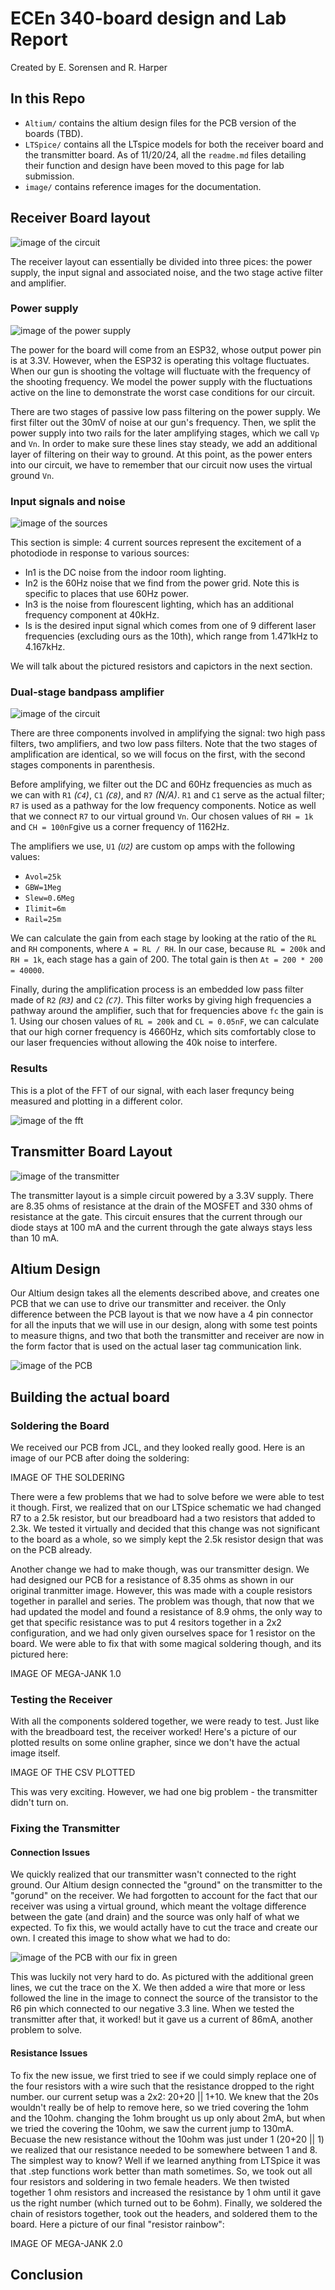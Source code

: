 # ECEn 340-board design and Lab Report

Created by E. Sorensen and R. Harper

## In this Repo

- `Altium/` contains the altium design files for the PCB version of the boards (TBD).
- `LTSpice/` contains all the LTspice models for both the receiver board and the transmitter board. As of 11/20/24, all the `readme.md` files detailing their function and design have been moved to this page for lab submission.
- `image/` contains reference images for the documentation.

## Receiver Board layout

![image of the circuit](image/circuit.png)

The receiver layout can essentially be divided into three pices: the power supply, the input signal and associated noise, and the two stage active filter and amplifier.

### Power supply

![image of the power supply](image/powersupply.png)

The power for the board will come from an ESP32, whose output power pin is at 3.3V.  However, when the ESP32 is operating this voltage fluctuates. When our gun is shooting the voltage will fluctuate with the frequency of the shooting frequency. We model the power supply with the fluctuations active on the line to demonstrate the worst case conditions for our circuit.

There are two stages of passive low pass filtering on the power supply. We first filter out the 30mV of noise at our gun's frequency. Then, we split the power supply into two rails for the later amplifying stages, which we call `Vp` and `Vn`. In order to make sure these lines stay steady, we add an additional layer of filtering on their way to ground. At this point, as the power enters into our circuit, we have to remember that our circuit now uses the virtual ground `Vn`.

### Input signals and noise

![image of the sources](image/inputs.png)

This section is simple: 4 current sources represent the excitement of a photodiode in response to various sources:

- In1 is the DC noise from the indoor room lighting.
- In2 is the 60Hz noise that we find from the power grid. Note this is specific to places that use 60Hz power.
- In3 is the noise from flourescent lighting, which has an additional frequency component at 40kHz.
- Is is the desired input signal which comes from one of 9 different laser frequencies (excluding ours as the 10th), which range from 1.471kHz to 4.167kHz.

We will talk about the pictured resistors and capictors in the next section.

### Dual-stage bandpass amplifier

![image of the circuit](image/amplifier.png)

There are three components involved in amplifying the signal: two high pass filters, two amplifiers, and two low pass filters. Note that the two stages of amplification are identical, so we will focus on the first, with the second stages components in parenthesis.

Before amplifying, we filter out the DC and 60Hz frequencies as much as we can with `R1` _(`C4`)_, `C1` _(`C8`)_, and `R7` _(N/A)_. `R1` and `C1` serve as the actual filter; `R7` is used as a pathway for the low frequency components. Notice as well that we connect `R7` to our virtual ground `Vn`. Our chosen values of `RH = 1k` and `CH = 100nF`give us a corner frequency of 1162Hz.

The amplifiers we use, `U1` _(`U2`)_ are custom op amps with the following values:

- `Avol=25k`
- `GBW=1Meg`
- `Slew=0.6Meg`
- `Ilimit=6m`
- `Rail=25m`

We can calculate the gain from each stage by looking at the ratio of the `RL` and `RH` components, where `A = RL / RH`. In our case, because `RL = 200k` and `RH = 1k`, each stage has a gain of 200. The total gain is then `At = 200 * 200 = 40000`.

Finally, during the amplification process is an embedded low pass filter made of `R2` _(`R3`)_ and `C2` _(`C7`)_. This filter works by giving high frequencies a pathway around the amplifier, such that for frequencies above `fc` the gain is 1. Using our chosen values of `RL = 200k` and `CL = 0.05nF`, we can calculate that our high corner frequency is 4660Hz, which sits comfortably close to our laser frequencies without allowing the 40k noise to interfere.

### Results

This is a plot of the FFT of our signal, with each laser frequncy being measured and plotting in a different color.

![image of the fft](image/fft.png)

## Transmitter Board Layout

![image of the transmitter](image/transmitter.png)

The transmitter layout is a simple circuit powered by a 3.3V supply. There are 8.35 ohms of resistance at the drain of the MOSFET and 330 ohms of resistance at the gate. This circuit ensures that the current through our diode stays at 100 mA and the current through the gate always stays less than 10 mA.

## Altium Design

Our Altium design takes all the elements described above, and creates one PCB that we can use to drive our transmitter and receiver. the Only difference between the PCB layout is that we now have a 4 pin connector for all the inputs that we will use in our design, along with some test points to measure thigns, and two that both the transmitter and receiver are now in the form factor that is used on the actual laser tag communication link.

![image of the PCB](image/Altium.png)

## Building the actual board

### Soldering the Board

We received our PCB from JCL, and they looked really good. Here is an image of our PCB after doing the soldering:

IMAGE OF THE SOLDERING

There were a few problems that we had to solve before we were able to test it though. First, we realized that on our LTSpice schematic we had changed R7 to a 2.5k resistor, but our breadboard had a two resistors that added to 2.3k. We tested it virtually and decided that this change was not significant to the board as a whole, so we simply kept the 2.5k resistor design that was on the PCB already.

Another change we had to make though, was our transmitter design. We had designed our PCB for a resistance of 8.35 ohms as shown in our original tranmitter image. However, this was made with a couple resistors together in parallel and series. The problem was though, that now that we had updated the model and found a resistance of 8.9 ohms, the only way to get that specific resistance was to put 4 resitors together in a 2x2 configuration, and we had only given ourselves space for 1 resistor on the board. We were able to fix that with some magical soldering though, and its pictured here:

IMAGE OF MEGA-JANK 1.0

### Testing the Receiver

With all the components soldered together, we were ready to test. Just like with the breadboard test, the receiver worked! Here's a picture of our plotted results on some online grapher, since we don't have the actual image itself.

IMAGE OF THE CSV PLOTTED

 This was very exciting. However, we had one big problem - the transmitter didn't turn on.

### Fixing the Transmitter

#### Connection Issues

We quickly realized that our transmitter wasn't connected to the right ground. Our Altium design connected the "ground" on the transmitter to the "gorund" on the receiver. We had forgotten to account for the fact that our receiver was using a virtual ground, which meant the voltage difference between the gate (and drain) and the source was only half of what we expected. To fix this, we would actally have to cut the trace and create our own. I created this image to show what we had to do:

![image of the PCB with our fix in green](image/Altium_fix.png)

This was luckily not very hard to do. As pictured with the additional green lines, we cut the trace on the X. We then added a wire that more or less followed the line in the image to connect the source of the transistor to the R6 pin which connected to our negative 3.3 line. When we tested the transmitter after that, it worked! but it gave us a current of 86mA, another problem to solve.

#### Resistance Issues

To fix the new issue, we first tried to see if we could simply replace one of the four resistors with a wire such that the resistance dropped to the right number. our current setup was a 2x2: 20+20 || 1+10. We knew that the 20s wouldn't really be of help to remove here, so we tried covering the 1ohm and the 10ohm. changing the 1ohm brought us up only about 2mA, but when we tried the covering the 10ohm, we saw the current jump to 130mA. Becuase the new resistance without the 10ohm was just under 1 (20+20 || 1) we realized that our resistance needed to be somewhere between 1 and 8. The simplest way to know? Well if we learned anything from LTSpice it was that .step functions work better than math sometimes. So, we took out all four resistors and soldering in two female headers. We then twisted together 1 ohm resistors and increased the resistance by 1 ohm until it gave us the right number (which turned out to be 6ohm). Finally, we soldered the chain of resistors together, took out the headers, and soldered them to the board. Here a picture of our final "resistor rainbow":

IMAGE OF MEGA-JANK 2.0

## Conclusion

